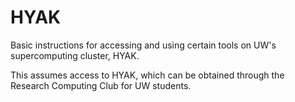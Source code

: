 # HYAK

Basic instructions for accessing and using certain tools on UW's supercomputing cluster, HYAK.

This assumes access to HYAK, which can be obtained through the Research Computing Club for UW students.
